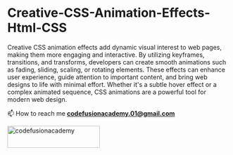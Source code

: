 # Creative-CSS-Animation-Effects-Html-CSS

Creative CSS animation effects add dynamic visual interest to web pages, making them more engaging and interactive. By utilizing keyframes, transitions, and transforms, developers can create smooth animations such as fading, sliding, scaling, or rotating elements. These effects can enhance user experience, guide attention to important content, and bring web designs to life with minimal effort. Whether it's a subtle hover effect or a complex animated sequence, CSS animations are a powerful tool for modern web design.

📫 How to reach me **codefusionacademy.01@gmail.com**
<p><a href="https://www.buymeacoffee.com/codefusionacademy"> <img align="left" src="https://cdn.buymeacoffee.com/buttons/v2/default-yellow.png" height="50" width="210" alt="codefusionacademy" /></a></p><br><br>
